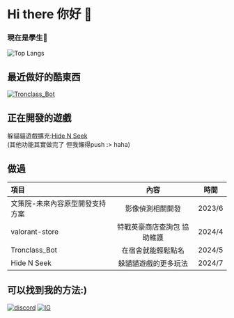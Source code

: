 Hi there 你好 👋 
===
### 現在是學生👾
![Top Langs](https://github-readme-stats.vercel.app/api/top-langs/?username=XiaXia009&layout=compact)


## 最近做好的酷東西  
[![Tronclass_Bot](https://github-readme-stats.vercel.app/api/pin/?username=XiaXia009&repo=Tronclass_Bot&theme=prussian)](https://github.com/XiaXia009/Tronclass_Bot)

## 正在開發的遊戲  
躲貓貓遊戲擴充:[Hide N Seek](https://hidenseek.app/install)  
(其他功能其實做完了 但我懶得push :> haha)

## 做過  
| 項目 | 內容 | 時間 |
| :---- | :----: | :----: |
| 文策院-未來內容原型開發支持方案 | 影像偵測相關開發 | 2023/6 |
| valorant-store | 特戰英豪商店查詢包 協助維護 | 2024/4 |
| Tronclass_Bot | 在宿舍就能輕鬆點名 | 2024/5 |
| Hide N Seek | 躲貓貓遊戲的更多玩法 | 2024/7 |

## 可以找到我的方法:)
[![discord](https://skillicons.dev/icons?i=discord)](https://discord.com/users/729170921788801074) [![IG](https://skillicons.dev/icons?i=instagram)](https://www.instagram.com/wen._.0420/)
